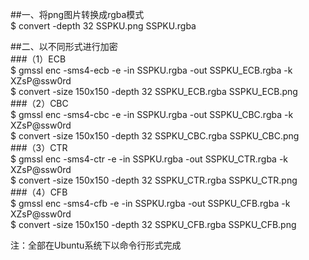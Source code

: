 ##一、将png图片转换成rgba模式    
$ convert -depth 32 SSPKU.png SSPKU.rgba    
    
##二、以不同形式进行加密    
###（1）ECB    
$ gmssl enc -sms4-ecb -e -in SSPKU.rgba -out SSPKU_ECB.rgba -k XZsP@ssw0rd     
$ convert -size 150x150 -depth 32 SSPKU_ECB.rgba SSPKU_ECB.png     
###（2）CBC    
$ gmssl enc -sms4-cbc -e -in SSPKU.rgba -out SSPKU_CBC.rgba -k XZsP@ssw0rd     
$ convert -size 150x150 -depth 32 SSPKU_CBC.rgba SSPKU_CBC.png     
###（3）CTR    
$ gmssl enc -sms4-ctr -e -in SSPKU.rgba -out SSPKU_CTR.rgba -k XZsP@ssw0rd     
$ convert -size 150x150 -depth 32 SSPKU_CTR.rgba SSPKU_CTR.png    
###（4）CFB    
$ gmssl enc -sms4-cfb -e -in SSPKU.rgba -out SSPKU_CFB.rgba -k XZsP@ssw0rd     
$ convert -size 150x150 -depth 32 SSPKU_CFB.rgba SSPKU_CFB.png     

注：全部在Ubuntu系统下以命令行形式完成    